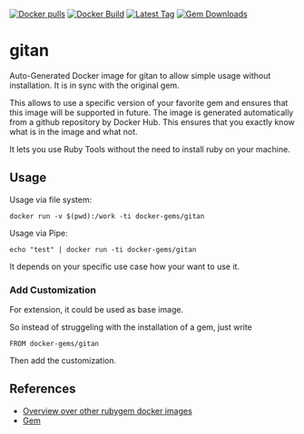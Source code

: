 [![Docker pulls](https://img.shields.io/docker/pulls/rubygem/gitan.svg)](https://hub.docker.com/r/rubygem/gitan/)
[![Docker Build](https://img.shields.io/docker/automated/rubygem/gitan.svg)](https://hub.docker.com/r/rubygem/gitan/)
[![Latest Tag](https://img.shields.io/github/tag/docker-rubygem/gitan.svg)](https://hub.docker.com/r/rubygem/gitan/)
[![Gem Downloads](https://img.shields.io/gem/dt/gitan.svg)](https://rubygems.org/gems/gitan/)
# gitan

Auto-Generated Docker image for gitan to allow simple usage without installation.
It is in sync with the original gem.

This allows to use a specific version of your favorite gem and ensures that this image will be supported in future.
The image is generated automatically from a github repository by Docker Hub.
This ensures that you exactly know what is in the image and what not.

It lets you use Ruby Tools without the need to install ruby on your machine.

## Usage

Usage via file system:

`docker run -v $(pwd):/work -ti docker-gems/gitan`

Usage via Pipe:

`echo "test" | docker run -ti docker-gems/gitan`

It depends on your specific use case how your want to use it.

### Add Customization

For extension, it could be used as base image.

So instead of struggeling with the installation of a gem, just write

`FROM docker-gems/gitan`

Then add the customization.

## References

 - [Overview over other rubygem docker images](https://github.com/thinkbot/docker-rubygem)
 - [Gem](https://rubygems.org/gems/gitan/)
